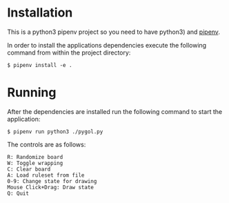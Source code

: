 # Installation

This is a python3 pipenv project so you need to have python3) and [pipenv](https://docs.pipenv.org/en/latest/install/#installing-pipenv).  

In order to install the applications dependencies execute the following command from within the project directory:  
```
$ pipenv install -e .
```

# Running

After the dependencies are installed run the following command to start the application:  
```
$ pipenv run python3 ./pygol.py
```

The controls are as follows:  
```
R: Randomize board
W: Toggle wrapping
C: Clear board
A: Load ruleset from file
0-9: Change state for drawing
Mouse Click+Drag: Draw state
Q: Quit
```